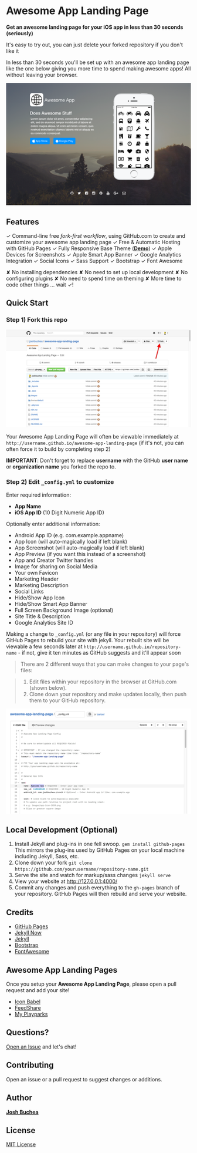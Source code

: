 # Awesome App Landing Page

**Get an awesome landing page for your iOS app in less than 30 seconds (seriously)**

It's easy to try out, you can just delete your forked repository if you don't like it

In less than 30 seconds you'll be set up with an awesome app landing page like the one below giving you more time to spend making awesome apps! All without leaving your browser.

![Awesome App Landing Page Theme Screenshot](/images/awesome-app-landing-page-screenshot.png "Awesome App Landing Page Theme Screenshot")

## Features

✓ Command-line free _fork-first workflow_, using GitHub.com to create and customize your awesome app landing page
✓ Free & Automatic Hosting with GitHub Pages
✓ Fully Responsive Base Theme (**<a href="http://joshbuchea.github.io/awesome-app-landing-page">Demo</a>**)
✓ Apple Devices for Screenshots
✓ Apple Smart App Banner
✓ Google Analytics Integration
✓ Social Icons
✓ Sass Support
✓ Bootstrap
✓ Font Awesome

✘ No installing dependencies
✘ No need to set up local development
✘ No configuring plugins
✘ No need to spend time on theming
✘ More time to code other things ... wait ✓!

## Quick Start

### Step 1) Fork this repo

![Step 1](/images/fork.png "Step 1")

Your Awesome App Landing Page will often be viewable immediately at `http://username.github.io/awesome-app-landing-page` (if it's not, you can often force it to build by completing step 2)

**IMPORTANT**: Don't forget to replace **username** with the GitHub **user name** or **organization name** you forked the repo to.

### Step 2) Edit `_config.yml` to customize

Enter required information:
- **App Name**
- **iOS App ID** (10 Digit Numeric App ID)

Optionally enter additional information:
- Android App ID (e.g. com.example.appname)
- App Icon (will auto-magically load if left blank)
- App Screenshot (will auto-magically load if left blank)
- App Preview (if you want this instead of a screenshot)
- App and Creator Twitter handles
- Image for sharing on Social Media
- Your own Favicon
- Marketing Header
- Marketing Description
- Social Links
- Hide/Show App Icon
- Hide/Show Smart App Banner
- Full Screen Background Image (optional)
- Site Title & Description
- Google Analytics Site ID

Making a change to `_config.yml` (or any file in your repository) will force GitHub Pages to rebuild your site with jekyll. Your rebuilt site will be viewable a few seconds later at `http://username.github.io/repository-name` - if not, give it ten minutes as GitHub suggests and it'll appear soon

> There are 2 different ways that you can make changes to your page's files:

> 1. Edit files within your repository in the browser at GitHub.com (shown below).
> 2. Clone down your repository and make updates locally, then push them to your GitHub repository.

![_config.yml](/images/config.png "_config.yml")

## Local Development (Optional)

1. Install Jekyll and plug-ins in one fell swoop. `gem install github-pages` This mirrors the plug-ins used by GitHub Pages on your local machine including Jekyll, Sass, etc.
2. Clone down your fork `git clone https://github.com/yourusername/repository-name.git`
3. Serve the site and watch for markup/sass changes `jekyll serve`
4. View your website at http://127.0.0.1:4000/
5. Commit any changes and push everything to the `gh-pages` branch of your repository. GitHub Pages will then rebuild and serve your website.

## Credits

- [GitHub Pages](https://pages.github.com/)
- [Jekyll Now](https://github.com/barryclark/jekyll-now)
- [Jekyll](https://github.com/jekyll/jekyll)
- [Bootstrap](https://github.com/mdo/bootstrap)
- [FontAwesome](https://fortawesome.github.io/Font-Awesome/)

## Awesome App Landing Pages

Once you setup your **Awesome App Landing Page**, please open a pull request and add your site!

- [Icon Babel](http://iconbabel.com/ "Transcend language barriers using icons")
- [FeedShare](http://feedshare.org/ "Find & Share Free Food")
- [My Playparks](https://myplayparks.com/ "Browse near by playgrounds")

## Questions?

[Open an Issue](https://github.com/joshbuchea/awesome-app-landing-page/issues/new) and let's chat!

## Contributing

Open an issue or a pull request to suggest changes or additions.

## Author

**[Josh Buchea](http://joshbuchea.com/)**

## License

[MIT License](LICENSE)
